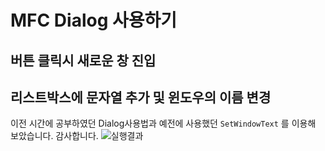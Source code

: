 # MFC Dialog 사용하기
## 버튼 클릭시 새로운 창 진입
## 리스트박스에 문자열 추가 및 윈도우의 이름 변경 

이전 시간에 공부하였던 Dialog사용법과 예전에 사용했던 ``SetWindowText`` 를 이용해 보았습니다. 감사합니다. 
![실행결과](https://user-images.githubusercontent.com/54833169/68084506-d9cb7b80-fe79-11e9-9928-dffffdf775c7.PNG)

